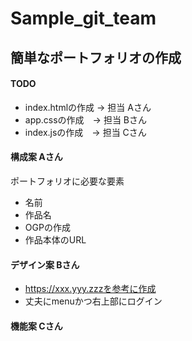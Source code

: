 # Sample_git_team

## 簡単なポートフォリオの作成
#### TODO

* index.htmlの作成 -> 担当 Aさん
* app.cssの作成　-> 担当 Bさん
* index.jsの作成　-> 担当 Cさん

#### 構成案 Aさん
ポートフォリオに必要な要素
- 名前      
- 作品名    
- OGPの作成 
- 作品本体のURL

#### デザイン案 Bさん

* https://xxx.yyy.zzzを参考に作成
* 丈夫にmenuかつ右上部にログイン

#### 機能案 Cさん

